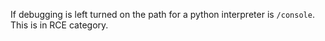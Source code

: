 If debugging is left turned on the path for a python interpreter is `/console`.
This is in RCE category.